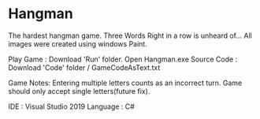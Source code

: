 # Hangman
The hardest hangman game. Three Words Right in a row is unheard of...
All images were created using windows Paint.

Play Game : Download 'Run' folder. Open Hangman.exe
Source Code : Download 'Code' folder / GameCodeAsText.txt

Game Notes: Entering multiple letters counts as an incorrect turn. Game should only accept single letters(future fix).

IDE : Visual Studio 2019
Language : C#

